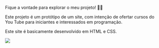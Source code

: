 Fique a vontade para explorar o meu projeto! 💙💙

Este projeto é um protótipo de um site, com intenção de ofertar cursos do You Tube para iniciantes e interessados em programação.

Este site é basicamente desenvolvido em HTML e CSS.

![](https://media.tenor.com/5PuT-RRFAyQAAAAM/hi-bye.gif)
